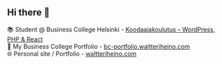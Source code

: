 ## Hi there 👋
📚 Student @ Business College Helsinki - [Koodaajakoulutus – WordPress, PHP & React
](https://www.bc.fi/koulutukset/koodaajakoulutus-wordpress-php-react) <br/>
💼 My Business College Portfolio - [bc-portfolio.waltteriheino.com](https://bc-portfolio.waltteriheino.com/) <br/>
🌐 Personal site / Portfolio - [waltteriheino.com](https://waltteriheino.com/)

<!-- **Waltsuuuu/waltsuuuu** is a ✨ _special_ ✨ repository because its `README.md` (this file) appears on your GitHub profile.
Here are some ideas to get you started:

- 🔭 I’m currently working on ...
- 🌱 I’m currently learning ...
- 👯 I’m looking to collaborate on ...
- 🤔 I’m looking for help with ...
- 💬 Ask me about ...
- 📫 How to reach me: ...
- 😄 Pronouns: ...
- ⚡ Fun fact: ...
-->
